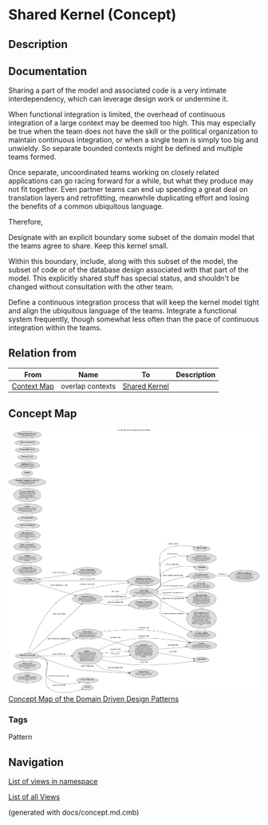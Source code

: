 # Shared Kernel (Concept)
## Description


## Documentation
Sharing a part of the model and associated code is a very intimate
interdependency, which can leverage design work or undermine it.

When functional integration is limited, the overhead of continuous integration
of a large context may be deemed too high. This may especially be true when
the team does not have the skill or the political organization to maintain
continuous integration, or when a single team is simply too big and unwieldy.
So separate bounded contexts might be defined and multiple teams formed.

Once separate, uncoordinated teams working on closely related applications can
go racing forward for a while, but what they produce may not fit together. Even
partner teams can end up spending a great deal on translation layers and
retrofitting, meanwhile duplicating effort and losing the benefits of a common
ubiquitous language.

Therefore,

Designate with an explicit boundary some subset of the domain model that the
teams agree to share. Keep this kernel small.

Within this boundary, include, along with this subset of the model, the subset
of code or of the database design associated with that part of the model. This
explicitly shared stuff has special status, and shouldn't be changed without
consultation with the other team.

Define a continuous integration process that will keep the kernel model tight
and align the ubiquitous language of the teams. Integrate a functional system
frequently, though somewhat less often than the pace of continuous integration
within the teams.

## Relation from
| From | Name | To | Description |
|---|---|---|---|
| [Context Map](../../software-development/domain-driven-design/c-context-map.md) | overlap contexts | [Shared Kernel](../../software-development/domain-driven-design/c-shared-kernel.md) |  |

## Concept Map
![Concept Map of the Domain Driven Design Patterns](../../software-development/domain-driven-design/concept-view.png)
[Concept Map of the Domain Driven Design Patterns](../../software-development/domain-driven-design/concept-view.md)

### Tags
Pattern


## Navigation
[List of views in namespace](./views-in-namespace.md)

[List of all Views](../../views.md)

(generated with docs/concept.md.cmb)

